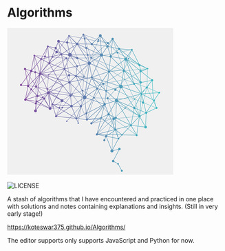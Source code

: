 # Algorithms
![logo](https://raw.githubusercontent.com/koteswar375/Algorithms/master/dsa/20170802_data_algorithms_brain_post.png)

![LICENSE](https://img.shields.io/github/license/koteswar375/Algorithms)

A stash of algorithms that I have encountered and practiced in one place with solutions and notes containing explanations and insights. (Still in very early stage!)

https://koteswar375.github.io/Algorithms/

The editor supports only supports JavaScript and Python for now. 
